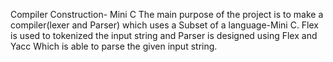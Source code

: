 Compiler Construction- Mini C
The main purpose of the project is to make a compiler(lexer and Parser) which uses a Subset of a language-Mini C. Flex is used to tokenized the input string and Parser is designed using Flex and Yacc
Which is  able  to parse the  given input string.
